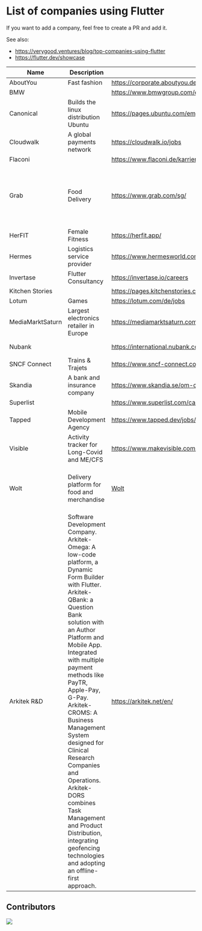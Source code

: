 # List of companies using Flutter

If you want to add a company, feel free to create a PR and add it.

See also:
- https://verygood.ventures/blog/top-companies-using-flutter
- https://flutter.dev/showcase

| Name             | Description                                | Link                                                                                | Country                                                                           |
| ---------------- | ------------------------------------------ | ----------------------------------------------------------------------------------- | --------------------------------------------------------------------------------- |
| AboutYou         | Fast fashion                               | https://corporate.aboutyou.de/en/career                                             | Germany                                                                           |
| BMW              |                                            | https://www.bmwgroup.com/en/careers.html                                            | Germany                                                                           |
| Canonical        | Builds the linux distribution Ubuntu       | https://pages.ubuntu.com/employee_engagement_campaign.html                          | Worldwide                                                                         |
| Cloudwalk        | A global payments network                  | https://cloudwalk.io/jobs                                                           | Brazil                                                                            |
| Flaconi          |                                            | https://www.flaconi.de/karriere/                                                    | Germany                                                                           |
| Grab             | Food Delivery                              | https://www.grab.com/sg/                                                            | Singapore, Malaysia, Indonesia, Thailand, Vietnam, Philippines, Cambodia, Myanmar |
| HerFIT           | Female Fitness                             | https://herfit.app/                                                                 | Taiwan                                                                            |
| Hermes           | Logistics service provider                 | https://www.hermesworld.com/de/karriere/karriere-uebersicht/                        | Germany                                                                           |
| Invertase        | Flutter Consultancy                        | https://invertase.io/careers                                                        | Worldwide                                                                         |
| Kitchen Stories  |                                            | https://pages.kitchenstories.com/de/career                                          | Germany                                                                           |
| Lotum            | Games                                      | https://lotum.com/de/jobs                                                           | Germany                                                                           |
| MediaMarktSaturn | Largest electronics retailer in Europe     | https://mediamarktsaturn.com/                                                       | Germany, Spain                                                                    |
| Nubank           |                                            | https://international.nubank.com.br/careers/                                        | Brazil, Germany                                                                   |
| SNCF Connect     | Trains & Trajets                           | https://www.sncf-connect.com/                                                       | France                                                                            |
| Skandia          | A bank and insurance company               | https://www.skandia.se/om-oss/jobba-hos-oss/                                        | Sweden                                                                            |
| Superlist        |                                            | https://www.superlist.com/careers                                                   | Germany                                                                           |
| Tapped           | Mobile Development Agency                  | https://www.tapped.dev/jobs/                                                        | Germany                                                                           |
| Visible          | Activity tracker for Long-Covid and ME/CFS | https://www.makevisible.com/                                                        | United States, United Kingdom                                                     |
| Wolt             | Delivery platform for food and merchandise | [Wolt](https://careers.wolt.com/en/blog/tech/scaling-our-merchant-app-with-flutter) | Germany, Finland, Sweden, Denmark, Estonia, Israel                                |
| Arkitek R&D      | Software Development Company. Arkitek-Omega: A low-code platform, a Dynamic Form Builder with Flutter. Arkitek-QBank: a Question Bank solution with an Author Platform and Mobile App. Integrated with multiple payment methods like PayTR, Apple-Pay, G-Pay. Arkitek-CROMS: A Business Management System designed for Clinical Research Companies and Operations. Arkitek-DORS combines Task Management and Product Distribution, integrating geofencing technologies and adopting an offline-first approach.| https://arkitek.net/en/ | Turkey

## Contributors

<a href="https://github.com/ueman/companies_using_flutter/graphs/contributors">
  <img src="https://contrib.rocks/image?repo=ueman/companies_using_flutter" />
</a>
